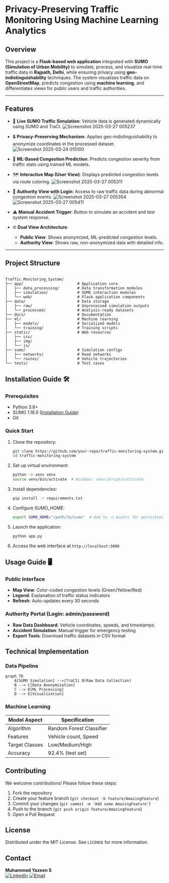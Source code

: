 # Privacy-Preserving Traffic Monitoring Using Machine Learning Analytics

## Overview

This project is a **Flask-based web application** integrated with **SUMO (Simulation of Urban Mobility)** to simulate, process, and visualize real-time traffic data in **Rajpath, Delhi**, while ensuring privacy using **geo-indistinguishability** techniques. The system visualizes traffic data on **OpenStreetMap**, predicts congestion using **machine learning**, and differentiates views for public users and traffic authorities.



---

## Features

- 🔁 **Live SUMO Traffic Simulation**: Vehicle data is generated dynamically using SUMO and TraCI.
![Screenshot 2025-03-27 005237](https://github.com/user-attachments/assets/f0211bfe-2da1-4afd-8611-cd84b09cc954)
- 🔒 **Privacy-Preserving Mechanism**: Applies geo-indistinguishability to anonymize coordinates in the processed dataset.
![Screenshot 2025-03-24 015100](https://github.com/user-attachments/assets/367a2806-23dd-4bae-80d3-95538d033e0b)

- 🤖 **ML-Based Congestion Prediction**: Predicts congestion severity from traffic stats using trained ML models.
- 🗺️ **Interactive Map (User View)**: Displays predicted congestion levels via route coloring.
![Screenshot 2025-03-27 005311](https://github.com/user-attachments/assets/73a040a7-2311-40be-be4e-f5614520c02c)
- 👮 **Authority View with Login**: Access to raw traffic data during abnormal congestion events.
![Screenshot 2025-03-27 005354](https://github.com/user-attachments/assets/b0543e56-e7ca-476f-8876-a800973fdc2a)
![Screenshot 2025-03-27 005411](https://github.com/user-attachments/assets/ffe9c6a5-cbfa-4c66-b6fb-a8e5fc7d7932)

- ⚠️ **Manual Accident Trigger**: Button to simulate an accident and test system response.
- 🌐 **Dual View Architecture**:
  - **Public View**: Shows anonymized, ML-predicted congestion levels.
  - **Authority View**: Shows raw, non-anonymized data with detailed info.

---

## Project Structure

```

Traffic_Monitoring_System/
├── app/                        # Application core
│   ├── data_processing/        # Data transformation modules
│   ├── simulation/             # SUMO interaction modules
│   └── web/                    # Flask application components
├── data/                       # Data storage
│   ├── raw/                    # Unprocessed simulation outputs  
│   └── processed/              # Analysis-ready datasets
├── docs/                       # Documentation
├── ml/                         # Machine learning
│   ├── models/                 # Serialized models
│   └── training/               # Training scripts
├── static/                     # Web resources
│   ├── css/
│   ├── img/
│   └── js/
├── sumo/                       # Simulation configs
│   ├── networks/               # Road networks
│   └── routes/                 # Vehicle trajectories
└── tests/                      # Test cases
```

## Installation Guide 🛠

### Prerequisites

- Python 3.8+
- SUMO 1.18.0 ([Installation Guide](https://sumo.dlr.de/docs/Installing.html))
- Git

### Quick Start

1. Clone the repository:
   ```bash
   git clone https://github.com/your-repo/traffic-monitoring-system.git
   cd traffic-monitoring-system
   ```

2. Set up virtual environment:
   ```bash
   python -m venv venv
   source venv/bin/activate  # Windows: venv\Scripts\activate
   ```

3. Install dependencies:
   ```bash
   pip install -r requirements.txt
   ```

4. Configure SUMO_HOME:
   ```bash
   export SUMO_HOME="/path/to/sumo"  # Add to ~/.bashrc for persistence
   ```

5. Launch the application:
   ```bash
   python app.py
   ```

6. Access the web interface at `http://localhost:5000`

## Usage Guide 🖥

### Public Interface
- **Map View**: Color-coded congestion levels (Green/Yellow/Red)
- **Legend**: Explanation of traffic status indicators
- **Refresh**: Auto-updates every 30 seconds

### Authority Portal (Login: admin/password)
- **Raw Data Dashboard**: Vehicle coordinates, speeds, and timestamps
- **Accident Simulation**: Manual trigger for emergency testing
- **Export Tools**: Download traffic datasets in CSV format

## Technical Implementation 

### Data Pipeline
```mermaid
graph TD
    A[SUMO Simulation] -->|TraCI| B(Raw Data Collection)
    B --> C[Data Anonymization]
    C --> D[ML Processing]
    D --> E[Visualization]
```

### Machine Learning
| Model Aspect       | Specification           |
|--------------------|-------------------------|
| Algorithm          | Random Forest Classifier|
| Features           | Vehicle count, Speed    |
| Target Classes     | Low/Medium/High         |
| Accuracy           | 92.4% (test set)        |

## Contributing 

We welcome contributions! Please follow these steps:
1. Fork the repository
2. Create your feature branch (`git checkout -b feature/AmazingFeature`)
3. Commit your changes (`git commit -m 'Add some AmazingFeature'`)
4. Push to the branch (`git push origin feature/AmazingFeature`)
5. Open a Pull Request

## License 

Distributed under the MIT License. See `LICENSE` for more information.

## Contact 

**Muhammed Yazeen S**  
[![LinkedIn](https://img.shields.io/badge/LinkedIn-Connect-blue)](https://linkedin.com/in/muhammedyazeens)
[![Email](https://img.shields.io/badge/Email-Contact%20Me-red)](mailto:muhammedyazeen77@gmail.com)

```
